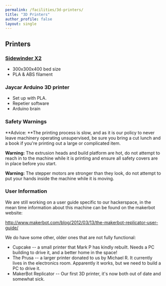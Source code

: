 ```yaml
---
permalink: /facilities/3d-printers/
title: "3D Printers"
author_profile: false
layout: single
---
```


## Printers

### [Sidewinder X2](https://www.artillery3d.com/products/artillery-sidewinder-x1-sw-x1-3d-printer-300x300x400mm-large-plus-size-high-precision-dual-z-axis-tft-touch-screen)
- 300x300x400 bed size
- PLA & ABS filament

### Jaycar Arduino 3D printer

-   Set up with PLA.
-   Repetier software
-   Arduino brain

### Safety Warnings

**Advice: **The printing process is slow, and as it is our policy to
never leave machinery operating unsupervised, be sure you bring a cut
lunch and a book if you're printing out a large or complicated item.

**Warning:** The extrusion heads and build platform are hot, do not
attempt to reach in to the machine while it is printing and ensure all
safety covers are in place before you start.

**Warning:** The stepper motors are stronger than they look, do not
attempt to put your hands inside the machine while it is moving.

### User Information

We are still working on a user guide specific to our hackerspace, in the
mean time information about this machine can be found on the makerbot
website:

<http://www.makerbot.com/blog/2012/03/13/the-makerbot-replicator-user-guide/>

We do have some other, older ones that are not fully functional:

-   Cupcake -- a small printer that Mark P has kindly rebuilt. Needs a
    PC building to drive it, and a better home in the space!
-   The Prusa -- a larger printer donated to us by Michael R. It
    currently lives in the electronics room. Apparently it works, but we
    need to build a PC to drive it.
-   MakerBot Replicator -- Our first 3D printer, it's now both out of date and somewhat sick.

